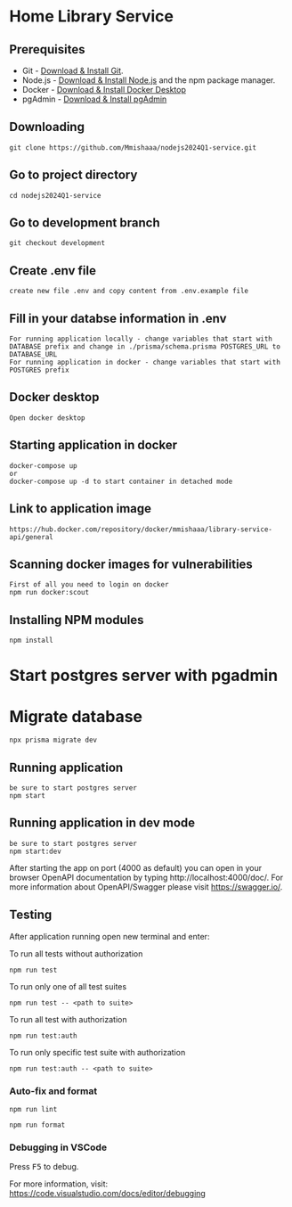 # Home Library Service

## Prerequisites

- Git - [Download & Install Git](https://git-scm.com/downloads).
- Node.js - [Download & Install Node.js](https://nodejs.org/en/download/) and the npm package manager.
- Docker - [Download & Install Docker Desktop](https://www.docker.com/products/docker-desktop/)
- pgAdmin - [Download & Install pgAdmin](https://www.pgadmin.org/)

## Downloading

```
git clone https://github.com/Mmishaaa/nodejs2024Q1-service.git
```

## Go to project directory

```
cd nodejs2024Q1-service
```

## Go to development branch

```
git checkout development
```

## Create .env file

```
create new file .env and copy content from .env.example file
```

## Fill in your databse information in .env

```
For running application locally - change variables that start with DATABASE prefix and change in ./prisma/schema.prisma POSTGRES_URL to DATABASE_URL
For running application in docker - change variables that start with POSTGRES prefix
```

## Docker desktop

```
Open docker desktop
```

## Starting application in docker

```
docker-compose up
or
docker-compose up -d to start container in detached mode
```

## Link to application image

```
https://hub.docker.com/repository/docker/mmishaaa/library-service-api/general
```

## Scanning docker images for vulnerabilities

```
First of all you need to login on docker
npm run docker:scout
```

## Installing NPM modules

```
npm install
```

# Start postgres server with pgadmin

# Migrate database

```
npx prisma migrate dev
```

## Running application

```
be sure to start postgres server
npm start
```

## Running application in dev mode

```
be sure to start postgres server
npm start:dev
```

After starting the app on port (4000 as default) you can open
in your browser OpenAPI documentation by typing http://localhost:4000/doc/.
For more information about OpenAPI/Swagger please visit https://swagger.io/.

## Testing

After application running open new terminal and enter:

To run all tests without authorization

```
npm run test
```

To run only one of all test suites

```
npm run test -- <path to suite>
```

To run all test with authorization

```
npm run test:auth
```

To run only specific test suite with authorization

```
npm run test:auth -- <path to suite>
```

### Auto-fix and format

```
npm run lint
```

```
npm run format
```

### Debugging in VSCode

Press <kbd>F5</kbd> to debug.

For more information, visit: https://code.visualstudio.com/docs/editor/debugging
